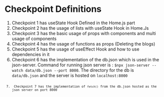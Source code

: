 # Checkpoint Definitions
<ol>
  <li> Checkpoint 1 has useState Hook Defined in the Home.js part </li>
  <li> Checkpoint 2 has the usage of lists with useState Hook in Home.Js</li>
  <li> Checkpoint 3 has the basic usage of props with components and multi usage of components</li>
  <li> Checkpoint 4 has the usage of functions as props (Deleting the blogs)</li>
  <li> Checkpoint 5 has the usage of useEffect Hook and how to use dependencies in it</li>
  <li> Checkpoint 6 has the implementation of the db.json which is used in the json-server. Command for running json server is : <code>$npx json-server --watch data/db.json --port 8000</code>. The directory for the db is <code>data/db.json</code> and the server is hosted on <code>localhost:8000<code></li>
  <li> Checkpoint 7 has the implementation of <code>fetch()</code> from the db.json hosted as the json server on port 8000</li>
</ol>
